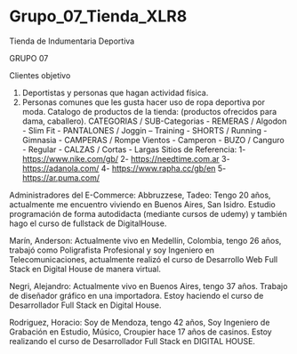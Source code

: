 # Grupo_07_Tienda_XLR8
Tienda de Indumentaria Deportiva

GRUPO 07

Clientes objetivo
1.   Deportistas y personas que hagan actividad física.
2.   Personas comunes que les gusta hacer uso de ropa deportiva por moda.
Catalogo de productos de la tienda: (productos ofrecidos para dama, caballero).
CATEGORIAS / SUB-Categorias
	- REMERAS / Algodon - Slim Fit
	- PANTALONES / Joggin – Training
	- SHORTS / Running - Gimnasia
	- CAMPERAS / Rompe Vientos - Camperon
	- BUZO / Canguro - Regular
	- CALZAS / Cortas - Largas
Sitios de Referencia:
1- https://www.nike.com/gb/
2- https://needtime.com.ar
3- https://adanola.com/
4- https://www.rapha.cc/gb/en
5- https://ar.puma.com/

Administradores del E-Commerce:
Abbruzzese, Tadeo: Tengo 20 años, actualmente me encuentro viviendo en Buenos Aires, San Isidro. Estudio programación de forma autodidacta (mediante cursos de udemy) y también hago el curso de fullstack de DigitalHouse.

Marín, Anderson: Actualmente vivo en Medellín, Colombia, tengo 26 años, trabajó como Poligrafista Profesional y soy Ingeniero en Telecomunicaciones, actualmente realizó el curso de Desarrollo Web Full Stack en Digital House de manera virtual.

Negri, Alejandro: Actualmente vivo en Buenos Aires, tengo 37 años. Trabajo de diseñador gráfico en una importadora. Estoy haciendo el curso de Desarrollador Full Stack en Digital House.

Rodriguez, Horacio: Soy de Mendoza, tengo 42 años, Soy Ingeniero de Grabación en Estudio, Músico, Croupier hace 17 años de casinos. Estoy realizando el curso de Desarrollador Full Stack en DIGITAL HOUSE.
